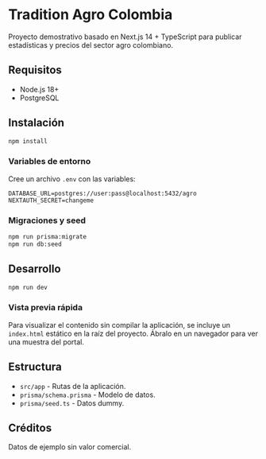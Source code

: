 # Tradition Agro Colombia

Proyecto demostrativo basado en Next.js 14 + TypeScript para publicar estadísticas y precios del sector agro colombiano.

## Requisitos
- Node.js 18+
- PostgreSQL

## Instalación
```bash
npm install
```

### Variables de entorno
Cree un archivo `.env` con las variables:
```
DATABASE_URL=postgres://user:pass@localhost:5432/agro
NEXTAUTH_SECRET=changeme
```

### Migraciones y seed
```bash
npm run prisma:migrate
npm run db:seed
```

## Desarrollo
```bash
npm run dev
```

### Vista previa rápida

Para visualizar el contenido sin compilar la aplicación, se incluye un `index.html` estático en la raíz del proyecto. Ábralo en un navegador para ver una muestra del portal.

## Estructura
- `src/app` - Rutas de la aplicación.
- `prisma/schema.prisma` - Modelo de datos.
- `prisma/seed.ts` - Datos dummy.

## Créditos
Datos de ejemplo sin valor comercial.
